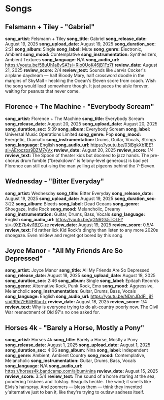 # Songs

<!-- 
METADATA STRUCTURE GUIDE
========================

SONG METADATA (song_* fields):
- song_artist: Artist/band name
- song_title: Song title
- song_release_date: When song was released (Python converts to YYYY-MM-DD)
- song_upload_date: When uploaded to platform (Python converts to YYYY-MM-DD)
- song_duration_sec: Duration in MM:SS format (Python converts to seconds)
- song_album: Album name (or "Single" if standalone)
- song_label: Record label or releasing entity
- song_genre: Musical genre(s) - can include multiple separated by commas
- song_mood: Emotional tone/atmosphere - can include multiple separated by commas
- song_instrumentation: Primary instruments used - can include multiple separated by commas
- song_language: Song language or N/A for instrumentals
- song_audio_url: YouTube/Bandcamp/etc. link

REVIEW METADATA (review_* fields):
- review_date: When review was written and published (Python converts to YYYY-MM-DD)
- review_score: Rating out of 4 (Python converts to decimal)
- review_text: Your review description

AUTOMATIC FIELDS:
- review_id: Auto-generated unique identifier
-->

## Felsmann + Tiley - "Gabriel"
**song_artist**: Felsmann + Tiley
**song_title**: Gabriel
**song_release_date:** August 19, 2025
**song_upload_date:** August 19, 2025
**song_duration_sec:** 2:21
**song_album:** Single
**song_label:** Mute
**song_genre:** Electronic, Ambient
**song_mood:** Contemplative
**song_instrumentation:** Synthesizers, Ambient Textures
**song_language:** N/A
**song_audio_url:** https://youtu.be/58uUh1a8vSA?si=RIo0UoK46jB1Fz7f
**review_date:** August 21, 2025
**review_score:** 2/4
**review_text:** Sounds like Jarvis Cocker's airplane daydream — half Bloody Mary, half crossword doodle in the margins of SkyMall - heckling the Ocean's Eleven score from coach. Wish the song would lead somewhere though. It just paces the aisle forever, waiting for peanuts that never come.

## Florence + The Machine - "Everybody Scream"
**song_artist:** Florence + The Machine
**song_title:** Everybody Scream
**song_release_date:** August 20, 2025
**song_upload_date:** August 20, 2025
**song_duration_sec:** 5:39
**song_album:** Everybody Scream
**song_label:** Universal Music Operations Limited
**song_genre:** Pop
**song_mood:** Energetic, Dramatic
**song_instrumentation:** Drums, Guitar, Vocals, Strings
**song_language:** English
**song_audio_url:** https://youtu.be/03iBgkXb1EE?si=AEroczos9BZM7yVx
**review_date:** August 20, 2025
**review_score:** 1/4
**review_text:** The Spoon of theater kids but doomed to jazz hands. The pre-chorus drum fumble ("breakdown" is felony-level generous) is bad yet Florence can still out-sing the man yelling at pigeons behind the 7-Eleven.

## Wednesday - "Bitter Everyday"
**song_artist:** Wednesday
**song_title:** Bitter Everyday
**song_release_date:** August 19, 2025
**song_upload_date:** August 19, 2025
**song_duration_sec:** 3:22
**song_album:** Bleeds
**song_label:** Dead Oceans
**song_genre:** Shoegaze, Indie Rock
**song_mood:** Melancholic, Dreamy
**song_instrumentation:** Guitar, Drums, Bass, Vocals
**song_language:** English
**song_audio_url:** https://youtu.be/qGNRGk5TOLE?si=-9XE7b4vi1BZC-re
**review_date:** August 19, 2025
**review_score:** 0.5/4
**review_text:** I'd rather lick Kid Rock's dinghy than listen to any more 2020s shoegaze. Even mildew and regret got bored by this song.

## Joyce Manor - "All My Friends Are So Depressed"
**song_artist:** Joyce Manor
**song_title:** All My Friends Are So Depressed
**song_release_date:** August 18, 2025
**song_upload_date:** August 18, 2025
**song_duration_sec:** 2:46
**song_album:** Single
**song_label:** Epitaph Records
**song_genre:** Alternative Rock, Punk Rock, Emo
**song_mood:** Aggressive, Melancholic
**song_instrumentation:** Guitar, Drums, Bass, Vocals
**song_language:** English
**song_audio_url:** https://youtu.be/NDmJDdFl_jI?si=I99dZE6IilHRunLr
**review_date:** August 18, 2025
**review_score:** 1/4
**review_text:** Why is everyone trying to do alt-country poorly now. The Civil War reenactment of Old 97's no one asked for.

## Horses 4k - "Barely a Horse, Mostly a Pony"
**song_artist:** Horses 4k
**song_title:** Barely a Horse, Mostly a Pony
**song_release_date:** August 1, 2025
**song_upload_date:** August 1, 2025
**song_duration_sec:** 4:06
**song_album:** Nina
**song_label:** Independent
**song_genre:** Ambient, Ambient Country
**song_mood:** Contemplative, Melancholic
**song_instrumentation:** Guitar, Drums, Bass, Vocals
**song_language:** N/A
**song_audio_url:** https://horses4k.bandcamp.com/album/nina
**review_date:** August 15, 2025
**review_score:** 3.5/4
**review_text:** The sound of a horse staring at the sea, pondering frisbees and Tolstoy. Seagulls heckle. The wind; it smells like Elvis's hairspray. And zoomers — bless them — think they invented y'alternative just to ban it, like they're trying to outlaw sadness itself.
